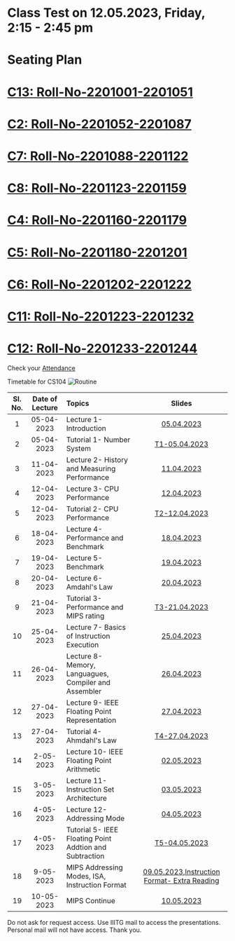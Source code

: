 # Class Test on 12.05.2023, Friday, 2:15 - 2:45 pm
# Seating Plan  
# [C13: Roll-No-2201001-2201051](https://drive.google.com/file/d/1rx4CSdNueqdclptaWMaPffoDRM-SXC3m/view?usp=share_link)
# [C2: Roll-No-2201052-2201087](https://drive.google.com/file/d/1gq8NoPVm4MMemadQ1jWJzpWxlsaS8Abj/view?usp=share_link)
# [C7: Roll-No-2201088-2201122](https://drive.google.com/file/d/1-vkCAqZ81jakXzogAebC2askBkC2XWaY/view?usp=share_link)
# [C8: Roll-No-2201123-2201159](https://drive.google.com/file/d/1SL3WuFSk52vksp22-YeEsp_JSq2k76Sq/view?usp=share_link)
# [C4: Roll-No-2201160-2201179](https://drive.google.com/file/d/19E9Yn85hUZuQWiB75AKxjTaaybqpBhTz/view?usp=share_link)
# [C5: Roll-No-2201180-2201201](https://drive.google.com/file/d/1Uud5epweslcxdKEf3mfzNqIFsQmsLj7v/view?usp=share_link)
# [C6: Roll-No-2201202-2201222](https://drive.google.com/file/d/1JN3ONaKUtZ8PLrGBYCwZDhbzWorBeloR/view?usp=share_link)
# [C11: Roll-No-2201223-2201232](https://drive.google.com/file/d/1FqR3SjZGBlqXofD0bWc2vfF85A8pAL2p/view?usp=share_link)
# [C12: Roll-No-2201233-2201244](https://drive.google.com/file/d/19chol612jqXvzR29I3AQU6_mTQlJRr6Q/view?usp=share_link)




Check your [Attendance](https://docs.google.com/spreadsheets/d/1qEXCWHOhq2UJT0WYqT6Tmd22ofsCZHlCO8q-LfPA-uY/edit?usp=sharing)

Timetable for CS104
![Routine](https://user-images.githubusercontent.com/15830810/235150234-f1712579-04c2-4c8e-bca4-ccc5495604b2.png)


| Sl. No. | Date of Lecture        | Topics  | Slides   |
|:---:|:--:|:--|:--------------------------:|
| 1   | 05-04-2023   |Lecture 1- Introduction                | [05.04.2023](https://drive.google.com/file/d/1IXhEv9KVp9JxLSBQ-rxEkMLDy9UIcLSH/view?usp=share_link)|
| 2   | 05-04-2023   |Tutorial 1- Number System              | [T1-05.04.2023](https://drive.google.com/file/d/1woPSztfKCReHNBeUCY5uIhANzsYjeSfo/view?usp=share_link)|
| 3   | 11-04-2023   |Lecture 2- History and Measuring Performance| [11.04.2023](https://drive.google.com/file/d/1CfPo5M1eXADKDUFuoPE2YYc_rg9S8scH/view?usp=share_link)|
| 4   | 12-04-2023   |Lecture 3- CPU Performance             | [12.04.2023](https://drive.google.com/file/d/18fOuj6Fx1Szx9evvrYD9XPpvE_hYFKYD/view?usp=share_link)|
| 5   | 12-04-2023   |Tutorial 2- CPU Performance            | [T2-12.04.2023](https://drive.google.com/file/d/1E7renK2SqkW91p7BlaDFHWnKS-9HSCgX/view?usp=share_link)|
| 6   | 18-04-2023   |Lecture 4- Performance and Benchmark   | [18.04.2023](https://drive.google.com/file/d/1w19VindUhXG4hCrI9l8pct_0QqVHZIYm/view?usp=share_link)|
| 7   | 19-04-2023   |Lecture 5- Benchmark                   | [19.04.2023](https://drive.google.com/file/d/18hV0t_pMiNTl-DObhbRFimIjtQF09-7d/view?usp=share_link)|
| 8   | 20-04-2023   |Lecture 6- Amdahl's Law                | [20.04.2023](https://drive.google.com/file/d/1ihseOGxxuCNjzEY7CRF10lZVchlaKvNr/view?usp=share_link)|
| 9   | 21-04-2023   |Tutorial 3- Performance and MIPS rating| [T3-21.04.2023](https://drive.google.com/file/d/12pWjeU_It2F1WAX2H5A9wUUdsF4acdrj/view?usp=share_link)|
| 10   | 25-04-2023   |Lecture 7- Basics of Instruction Execution| [25.04.2023](https://drive.google.com/file/d/1z7r95xtcQa2i6rByawWUaSfobOC-H5z7/view?usp=share_link)|
| 11   | 26-04-2023   |Lecture 8- Memory, Languagues, Compiler and Assembler| [26.04.2023](https://drive.google.com/file/d/1RIfRh3UTI_1OQd_1OmlvLSsVLDT3-MsU/view?usp=share_link)|
| 12   | 27-04-2023   |Lecture 9- IEEE Floating Point Representation| [27.04.2023](https://drive.google.com/file/d/1RdpqdYWVnJLHa5gq6nLRA8w1biC8Jqdr/view?usp=share_link)|
| 13   | 27-04-2023   |Tutorial 4- Ahmdahl's Law            | [T4-27.04.2023](https://drive.google.com/file/d/1aR2TuIKSF4kfBZKjR8br51UXEb8PSmUw/view?usp=share_link)|
| 14   | 2-05-2023   |Lecture 10- IEEE Floating Point Arithmetic| [02.05.2023](https://drive.google.com/file/d/1wT-kIjar3h5gikEbzAU5iak-NBH0sFc5/view?usp=share_link)|
| 15   | 3-05-2023   |Lecture 11- Instruction Set Architecture| [03.05.2023](https://drive.google.com/file/d/1Z3KjEMpZT6VjEyXnRGn0FrUlozLPtP1S/view?usp=share_link)|
| 16   | 4-05-2023   |Lecture 12- Addressing Mode| [04.05.2023](https://drive.google.com/file/d/16Z7Xb1UJzAL8DzdFQqNPe9EpppsKzWXW/view?usp=share_link)|
| 17   | 4-05-2023   |Tutorial 5- IEEE Floating Point Addtion and Subtraction| [T5-04.05.2023](https://drive.google.com/file/d/13VhfqY95gM_pvGJhD33nybHHlAx5v7yQ/view?usp=share_link)|
| 18   | 9-05-2023   | MIPS Addressing Modes, ISA, Instruction Format| [09.05.2023](https://drive.google.com/file/d/1BnMQ6xDFRoxTVq79VpsYN-cwI4OWHHxi/view?usp=share_link),[Instruction Format- Extra Reading](https://max.cs.kzoo.edu/cs230/Resources/MIPS/MachineXL/InstructionFormats.html)|
| 19   | 10-05-2023   | MIPS Continue| [10.05.2023](https://drive.google.com/file/d/1zkykZatbrhiMBRLcsGATXRKRlzanU65J/view?usp=share_link)|


Do not ask for request access. Use IIITG mail to access the presentations. Personal mail will not have access. Thank you. 
